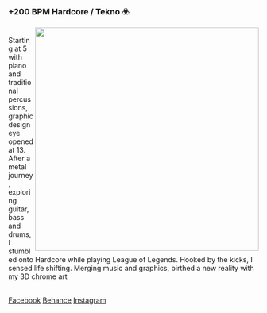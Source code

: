 ### +200 BPM Hardcore / Tekno ☣️ 
<a href="https://www.instagram.com/bayremlikebayrem/" target="_blank"><img src="https://i.imgur.com/eKy5y6d.png" width=450 align="right"/></a>
<p align="left">
</br>
Starting at 5 with piano and traditional percussions, graphic design eye opened at 13. After a metal journey, exploring guitar, bass and drums, I stumbled onto Hardcore while playing League of Legends. Hooked by the kicks, I sensed life shifting. Merging music and graphics, birthed a new reality with my 3D chrome art</p>
</br>
<a href="https://www.facebook.com/HHHHHHHHHHHHHHHHHHHHHHHHHHHHHHHHHHHHHHHHHHHHHHHHXD/">Facebook</a>
<a href="https://behance.net/bayremtrabelsi">Behance</a>
<a href="https://www.instagram.com/bayremlikebayrem/">Instagram</a>
